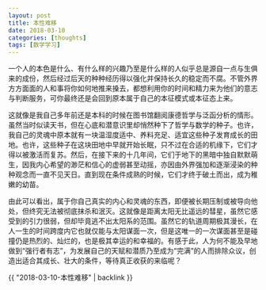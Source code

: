 ```yaml
---
layout: post
title: 本性难移
date: 2018-03-10
categories: [thoughts]
tags: [数学学习]
---
```


一个人的本色是什么、有什么样的兴趣乃至是什么样的人似乎总是源自一点与生俱来的成份，然后经过后天的种种经历得以强化并保持长久的稳定而不腐。不管外界方方面面的人和事将你如何地推来搡去，都想利用你的时间和精力来为他们的意志与判断服务，可你最终还是会回到原本属于自己的本征模式或本征态上来。

这就像是我自己多年前还是本科的时候在图书馆翻阅康德哲学与泛函分析的情形。虽然当时似读天书，但在心底和潜意识里却悄然种下了哲学与数学的种子。也许，我自己的灵魂中原本就有一块温湿度适中、养料充足、适宜这些种子发育成长的田地。也许，这些种子在这块田地中早就开始长眠，只不过在合适的机缘下，它们才得以被激活而复苏。然后，在接下来的十几年间，它们于地下的黑暗中独自默默萌生，因我内心希望的渺茫和信心的虚弱甚至动摇，亦因由外界强加和逐渐浸染的种种观念而一直不见天日。直到现在条件成熟的时候，它们才终于破土而出，成为稚嫩的幼苗。

由此可以看出，属于你自己真实的内心和灵魂的东西，即便被长期压制或被导向他处，但终究无法被彻底抹杀和泯灭。这就像是距离太阳无比遥远的彗星，虽然它感受到的引力很弱，但却毕竟逃不出太阳系的范围。虽然它的轨道周期极其漫长，在人一生的时间跨度内它也就仅能与太阳谋面一次，但是这唯一的一次谋面甚至是碰撞仍是热烈的、灿烂的，也是极其幸运的和幸福的。有感于此，人为何不能及早地做到“强行者有志”，为发展自己的天赋和潜质乃至成为“完满”的人而排除众议，创造出适合其成长、壮大的条件，等待真正收获的来临呢？

{{ "2018-03-10-本性难移" | backlink }}
